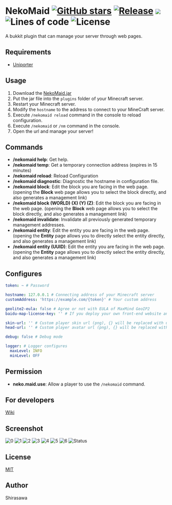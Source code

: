 # NekoMaid [![GitHub stars](https://img.shields.io/github/stars/neko-craft/NekoMaid)](https://github.com/neko-craft/NekoMaid/stargazers) [![Release](https://github.com/neko-craft/NekoMaid/actions/workflows/release.yml/badge.svg)](https://github.com/neko-craft/NekoMaid/actions/workflows/release.yml) [![](https://www.jitpack.io/v/neko-craft/NekoMaid.svg)](https://www.jitpack.io/#neko-craft/NekoMaid) ![Lines of code](https://img.shields.io/tokei/lines/github/neko-craft/NekoMaid) ![License](https://img.shields.io/github/license/neko-craft/NekoMaid)

A bukkit plugin that can manage your server through web pages.

## Requirements

- [Uniporter](https://github.com/Apisium/Uniporter)

## Usage

1. Download the [NekoMaid.jar](https://github.com/neko-craft/NekoMaid/releases/latest/download/NekoMaid.jar)
2. Put the jar file into the `plugins` folder of your Minecraft server.
3. Restart your Minecraft server.
4. Modify the `hostname` to the address to connect to your MineCraft server.
5. Execute `/nekomaid reload` command in the console to reload configuration.
6. Execute `/nekomaid` or `/nm` command in the console.
7. Open the url and manage your server!

## Commands

- **/nekomaid help**: Get help.
- **/nekomaid temp**: Get a temporary connection address (expires in 15 minutes)
- **/nekomaid reload**: Reload Configuration
- **/nekomaid diagnostic**: Diagnostic the hostname in configuration file.
- **/nekomaid block**: Edit the block you are facing in the web page. (opening the **Block** web page allows you to select the block directly, and also generates a management link)
- **/nekomaid block (WORLD) (X) (Y) (Z)**: Edit the block you are facing in the web page. (opening the **Block** web page allows you to select the block directly, and also generates a management link)
- **/nekomaid invalidate**: Invalidate all previously generated temporary management addresses.
- **/nekomaid entity**: Edit the entity you are facing in the web page. (opening the **Entity** page allows you to directly select the entity directly, and also generates a management link)
- **/nekomaid entity (UUID)**: Edit the entity you are facing in the web page. (opening the **Entity** page allows you to directly select the entity directly, and also generates a management link)

## Configures

```yaml
token: ~ # Password

hostname: 127.0.0.1 # Connecting address of your Minecraft server
customAddress: 'https://example.com/{token}' # Your custom address

geolite2-eula: false # Agree or not with EULA of MaxMind GeoIP2
baidu-map-license-key: '' # If you deploy your own front-end website and turn on the GeoIP function, you should use your own Baidu map license key

skin-url: '' # Custom player skin url (png), {} will be replaced with username or UUID
head-url: '' # Custom player avatar url (png), {} will be replaced with username or UUID

debug: false # Debug mode

logger: # Logger configures
  maxLevel: INFO
  minLevel: OFF
```

## Permission

- **neko.maid.use**: Allow a player to use the `/nekomaid` command.

## For developers

[Wiki](https://github.com/neko-craft/NekoMaid/wiki)

## Screenshot

![0](screenshots/0.png)
![1](screenshots/1.png)
![2](screenshots/2.png)
![3](screenshots/3.png)
![4](screenshots/4.png)
![5](screenshots/5.png)
![6](screenshots/6.png)
![Status](https://bstats.org/signatures/bukkit/NekoMaid.svg)

## License

[MIT](./LICENSE)

## Author

Shirasawa
